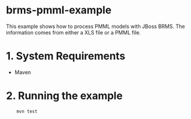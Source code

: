 # brms-pmml-example
This example shows how to process PMML models with JBoss BRMS.
The information comes from either a XLS file or a PMML file.

# 1. System Requirements
 * Maven

# 2. Running the example
        mvn test

